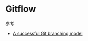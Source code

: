# Gitflow

参考

- [A successful Git branching model](https://nvie.com/posts/a-successful-git-branching-model/)
